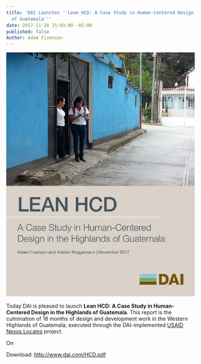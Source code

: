 ```yaml
---
title: 'DAI Launches ''Lean HCD: A Case Study in Human-Centered Design in the Highlands
  of Guatemala'''
date: 2017-11-28 15:03:00 -05:00
published: false
Author: Adam Fivenson
---
```


![HCD cover.jpg](/uploads/HCD%20cover.jpg)

Today DAI is pleased to launch **Lean HCD: A Case Study in Human-Centered Design in the Highlands of Guatemala**. This report is the culmination of 18 months of design and development work in the Western Highlands of Guatemala, executed through the DAI-implemented [USAID Nexos Locales](https://www.dai.com/our-work/projects/guatemala-nexos-locales) project. 

On 

Download: http://www.dai.com/HCD.pdf
